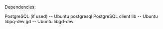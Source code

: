 Dependencies:

PostgreSQL (if used) -- Ubuntu postgresql
PostgreSQL client lib -- Ubuntu libpq-dev
gd -- Ubuntu libgd-dev
